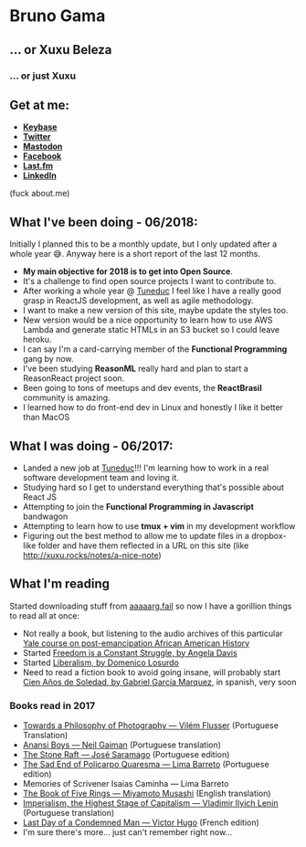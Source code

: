 <!--
title: YES HE DOES!!!
author: Bruno Gama
date: February 23, 2017
-->

**Bruno <span class="blue-text">Gama</span>**
==============

... or Xuxu <span class="blue-text">Beleza</span>
------------------

### ... or just <span class="blue-text">Xuxu</span>

## Get at me:

* [**Keybase**](https://keybase.io/xuxublz)
* [**Twitter**](https://twitter.com/xuxu_blz)
* [**Mastodon**](https://cybre.space/@xuxu_blz)
* [**Facebook**](https://facebook.com/xuxubeleza)
* [**Last.fm**](https://www.last.fm/user/xuxu_beleza)
* [**LinkedIn**](https://www.linkedin.com/in/bruno-gama-71312819/)

(fuck about.me)

## **What I've been doing** - <span class="pink-text">06/2018</span>:

Initially I planned this to be a monthly update, but I only updated after a
whole year 😅. Anyway here is a short report of the last 12 months.

* <span class="blue-text">**My main objective for 2018 is to get into Open Source**</span>.
* It's a challenge to find open source projects I want to contribute to.
* After working a whole year @ [Tuneduc](http://tuneduc.com.br) I feel like I have a really good grasp in ReactJS development, as well as agile methodology.
* I want to make a new version of this site, maybe update the styles too.
* New version would be a nice opportunity to learn how to use AWS Lambda and generate static HTMLs in an S3 bucket so I could leave heroku.
* I can say I'm a card-carrying member of the <span class="green-text">**Functional Programming**</span> gang by now.
* I've been studying <span class="red-text">**ReasonML**</span> really hard and plan to start a ReasonReact project soon.
* Been going to tons of meetups and dev events, the <span class="purple-text">**ReactBrasil**</span> community is amazing.
* I learned how to do front-end dev in Linux and honestly I like it better than MacOS

## **What I was doing** - <span class="pink-text">06/2017</span>:

* Landed a new job at [Tuneduc](http://tuneduc.com.br)!!! I'm learning how to work in a real software development team and loving it.
* Studying hard so I get to understand everything that's possible about React JS
* Attempting to join the <span class="green-text">**Functional Programming in Javascript**</span> bandwagon
* Attempting to learn how to use <span class="purple-text">**tmux + vim**</span> in my development workflow
* Figuring out the best method to allow me to update files in a dropbox-like folder and have them reflected in a URL on this site (like http://xuxu.rocks/notes/a-nice-note)

## What I'm reading

Started downloading stuff from [aaaaarg.fail](http://aaaaarg.fail) so now I have a gorillion things to read all at once:

* Not really a book, but listening to the audio archives of this particular [Yale course on post-emancipation African American History](http://oyc.yale.edu/african-american-studies/afam-162#syllabus)
* Started [Freedom is a Constant Struggle, by Angela Davis](https://www.amazon.com/Freedom-Constant-Struggle-Palestine-Foundations/dp/1608465640)
* Started [Liberalism, by Domenico Losurdo](http://www.goodreads.com/book/show/9670246-liberalism)
* Need to read a fiction book to avoid going insane, will probably start [Cien Años de Soledad, by Gabriel García Marquez](https://www.amazon.com/soledad-Spanish-Gabriel-Garc%C3%ADa-M%C3%A1rquez/dp/0307474720), in spanish, very soon

### Books read in 2017

* [Towards a Philosophy of Photography — Vilém Flusser](https://www.amazon.com/Towards-Philosophy-Photography-Vilem-Flusser/dp/1861890761) (Portuguese Translation)
* [Anansi Boys — Neil Gaiman](https://www.amazon.com/Anansi-Boys-Neil-Gaiman/dp/0060515198) (Portuguese translation)
* [The Stone Raft — José Saramago](https://www.amazon.com/Stone-Raft-Jose-Saramago/dp/0156004011) (Portuguese edition)
* [The Sad End of Policarpo Quaresma — Lima Barreto](https://www.amazon.com/Sad-End-Policarpo-Quaresma/dp/0141395702) (Portuguese edition)
* Memories of Scrivener Isaias Caminha — Lima Barreto
* [The Book of Five Rings — Miyamoto Musashi](https://www.amazon.com/Book-Five-Rings-Miyamoto-Musashi/dp/1590302486) (English translation)
* [Imperialism, the Highest Stage of Capitalism — Vladimir Ilyich Lenin](https://www.marxists.org/archive/lenin/works/1916/imp-hsc/) (Portuguese translation)
* [Last Day of a Condemned Man — Victor Hugo](https://www.amazon.com/Last-Day-Condemned-Man/dp/1603863869) (French edition)
* I'm sure there's more... just can't remember right now...
